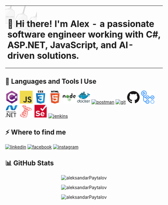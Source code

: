<table>
  <tr>
    <td align="left" width="100%" style="position: relative;">
      <img src="https://raw.githubusercontent.com/aleksandarPaytalov/aleksandarPaytalov/main/assets/picture 2.gif" width="20%" style="opacity: 0.2; position: absolute; top: 0; left: 0; z-index: -1;">
      <h1>👋 Hi there! I'm Alex - a passionate software engineer working with C#, ASP.NET, JavaScript, and AI-driven solutions.</h1>
    </td>
  </tr>
</table>

## 🚀 Languages and Tools I Use

<p align="left">
<a href="https://docs.microsoft.com/en-us/dotnet/csharp/" target="_blank" rel="noreferrer"><img src="https://raw.githubusercontent.com/devicons/devicon/master/icons/csharp/csharp-original.svg" alt="csharp" width="42" height="42"/></a>
<a href="https://developer.mozilla.org/en-US/docs/Web/JavaScript" target="_blank" rel="noreferrer"><img src="https://raw.githubusercontent.com/devicons/devicon/master/icons/javascript/javascript-original.svg" alt="javascript" width="42" height="42"/></a>
<a href="https://www.w3schools.com/css/" target="_blank" rel="noreferrer"><img src="https://raw.githubusercontent.com/devicons/devicon/master/icons/css3/css3-original-wordmark.svg" alt="css3" width="42" height="42"/></a>
<a href="https://www.w3.org/html/" target="_blank" rel="noreferrer"><img src="https://raw.githubusercontent.com/devicons/devicon/master/icons/html5/html5-original-wordmark.svg" alt="html5" width="42" height="42"/></a>
<a href="https://nodejs.org" target="_blank" rel="noreferrer"><img src="https://raw.githubusercontent.com/devicons/devicon/master/icons/nodejs/nodejs-original-wordmark.svg" alt="nodejs" width="42" height="42"/></a>
<a href="https://www.docker.com/" target="_blank" rel="noreferrer"><img src="https://raw.githubusercontent.com/devicons/devicon/master/icons/docker/docker-original-wordmark.svg" alt="docker" width="42" height="42"/></a>
<a href="https://postman.com" target="_blank" rel="noreferrer"><img src="https://www.vectorlogo.zone/logos/getpostman/getpostman-icon.svg" alt="postman" width="42" height="42"/></a>
<a href="https://git-scm.com/" target="_blank" rel="noreferrer"><img src="https://www.vectorlogo.zone/logos/git-scm/git-scm-icon.svg" alt="git" width="42" height="42"/></a>
<a href="https://github.com/" target="_blank" rel="noreferrer"><img src="https://raw.githubusercontent.com/devicons/devicon/master/icons/github/github-original.svg" alt="github" width="42" height="42"/></a>
<a href="https://github.com/features/actions" target="_blank" rel="noreferrer"><img src="https://raw.githubusercontent.com/devicons/devicon/master/icons/githubactions/githubactions-original.svg" alt="github-actions" width="42" height="42"/></a>
<a href="https://dotnet.microsoft.com/" target="_blank" rel="noreferrer"><img src="https://raw.githubusercontent.com/devicons/devicon/master/icons/dot-net/dot-net-original-wordmark.svg" alt="dotnet" width="42" height="42"/></a>
<a href="https://www.microsoft.com/en-us/sql-server" target="_blank" rel="noreferrer"><img src="https://raw.githubusercontent.com/devicons/devicon/master/icons/microsoftsqlserver/microsoftsqlserver-plain.svg" alt="mssql" width="42" height="42"/></a>
<a href="https://www.selenium.dev" target="_blank" rel="noreferrer"><img src="https://raw.githubusercontent.com/devicons/devicon/master/icons/selenium/selenium-original.svg" alt="selenium" width="42" height="42"/></a>
<a href="https://www.jenkins.io" target="_blank" rel="noreferrer"><img src="https://www.vectorlogo.zone/logos/jenkins/jenkins-icon.svg" alt="jenkins" width="42" height="42"/></a>
</p>

## ⚡️ Where to find me

<p align="left">
<a href="https://www.linkedin.com/in/aleksandar-paytalov-a90535244?utm_source=share&utm_campaign=share_via&utm_content=profile&utm_medium=ios_app" target="_blank"><img src="https://img.shields.io/badge/linkedin-logo?style=for-the-badge&logo=linkedin&logoColor=white&color=%230a77b6" alt="linkedin"/></a>
<a href="https://www.facebook.com/share/18mkVwdReP/?mibextid=wwXIfr" target="_blank"><img src="https://img.shields.io/badge/facebook-logo?style=for-the-badge&logo=facebook&logoColor=white&color=%230866ff" alt="facebook"/></a>
<a href="https://www.instagram.com/aleksandar_paytalov?igsh=Y2h4MzRoYXRtOTZl&utm_source=qr" target="_blank"><img src="https://img.shields.io/badge/instagram-logo?style=for-the-badge&logo=instagram&logoColor=white&color=%23F35369" alt="instagram"/></a>
</p>

## 📊 GitHub Stats

<p align="center">
  <img src="https://github-readme-stats.vercel.app/api?username=aleksandarPaytalov&show_icons=true&locale=en&theme=default" alt="aleksandarPaytalov" />
</p>

<p align="center">
  <img src="https://github-readme-stats.vercel.app/api/top-langs?username=aleksandarPaytalov&show_icons=true&locale=en&layout=compact&theme=default" alt="aleksandarPaytalov" />
</p>

<p align="center">
  <img src="https://github-profile-trophy.vercel.app/?username=aleksandarPaytalov&theme=flat&no-frame=true&margin-w=15" alt="aleksandarPaytalov" />
</p>

